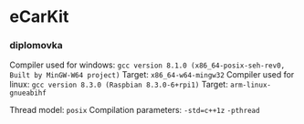 # eCarKit
### diplomovka


Compiler used for windows: `gcc version 8.1.0 (x86_64-posix-seh-rev0, Built by MinGW-W64 project)`
	Target: `x86_64-w64-mingw32`
Compiler used for linux: `gcc version 8.3.0 (Raspbian 8.3.0-6+rpi1)`
	Target: `arm-linux-gnueabihf`

Thread model: `posix`
Compilation parameters: `-std=c++1z` `-pthread`
